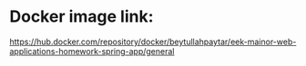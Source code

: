# Docker image link:
https://hub.docker.com/repository/docker/beytullahpaytar/eek-mainor-web-applications-homework-spring-app/general